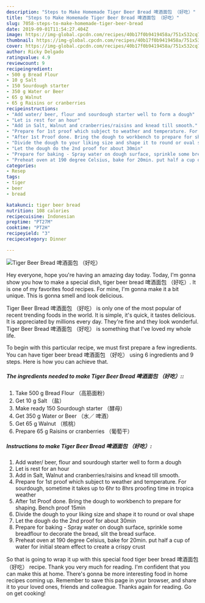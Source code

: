 ```yaml
---
description: "Steps to Make Homemade Tiger Beer Bread 啤酒面包 （好吃）"
title: "Steps to Make Homemade Tiger Beer Bread 啤酒面包 （好吃）"
slug: 7058-steps-to-make-homemade-tiger-beer-bread
date: 2019-09-01T11:54:27.404Z
image: https://img-global.cpcdn.com/recipes/40b17f0b9419458a/751x532cq70/tiger-beer-bread-啤酒面包-好吃-recipe-main-photo.jpg
thumbnail: https://img-global.cpcdn.com/recipes/40b17f0b9419458a/751x532cq70/tiger-beer-bread-啤酒面包-好吃-recipe-main-photo.jpg
cover: https://img-global.cpcdn.com/recipes/40b17f0b9419458a/751x532cq70/tiger-beer-bread-啤酒面包-好吃-recipe-main-photo.jpg
author: Ricky Delgado
ratingvalue: 4.9
reviewcount: 9
recipeingredient:
- 500 g Bread Flour 
- 10 g Salt 
- 150 Sourdough starter 
- 350 g Water or Beer  
- 65 g Walnut 
- 65 g Raisins or cranberries 
recipeinstructions:
- "Add water/ beer, flour and sourdough starter well to form a dough"
- "Let is rest for an hour"
- "Add in Salt, Walnut and cranberries/raisins and knead till smooth."
- "Prepare for 1st proof which subject to weather and temperature. For sourdough, sometime it takes up to 6hr to 8hrs proofing time in tropica weather"
- "After 1st Proof done. Bring the dough to workbench to prepare for shaping. Bench proof 15min"
- "Divide the dough to your liking size and shape it to round or oval shape"
- "Let the dough do the 2nd proof for about 30min"
- "Prepare for baking - Spray water on dough surface, sprinkle some breadflour to decorate the bread, slit the bread surface."
- "Preheat oven at 190 degree Celsius, bake for 20min. put half a cup of water for initial steam effect to create a crispy crust"
categories:
- Resep
tags:
- tiger
- beer
- bread

katakunci: tiger beer bread
nutrition: 108 calories
recipecuisine: Indonesian
preptime: "PT27M"
cooktime: "PT2H"
recipeyield: "3"
recipecategory: Dinner

---
```



![Tiger Beer Bread 啤酒面包 （好吃）](https://img-global.cpcdn.com/recipes/40b17f0b9419458a/751x532cq70/tiger-beer-bread-啤酒面包-好吃-recipe-main-photo.jpg)

Hey everyone, hope you're having an amazing day today. Today, I'm gonna show you how to make a special dish, tiger beer bread 啤酒面包 （好吃）. It is one of my favorites food recipes. For mine, I'm gonna make it a bit unique. This is gonna smell and look delicious.



Tiger Beer Bread 啤酒面包 （好吃） is only one of the most popular of recent trending foods in the world. It is simple, it's quick, it tastes delicious. It is appreciated by millions every day. They're fine and they look wonderful. Tiger Beer Bread 啤酒面包 （好吃） is something that I've loved my whole life.


To begin with this particular recipe, we must first prepare a few ingredients. You can have tiger beer bread 啤酒面包 （好吃） using 6 ingredients and 9 steps. Here is how you can achieve that.

##### The ingredients needed to make Tiger Beer Bread 啤酒面包 （好吃）::

1. Take 500 g Bread Flour （高筋面粉）
1. Get 10 g Salt （盐）
1. Make ready 150 Sourdough starter （酵母）
1. Get 350 g Water or Beer （水／ 啤酒）
1. Get 65 g Walnut （核桃）
1. Prepare 65 g Raisins or cranberries （葡萄干）




##### Instructions to make Tiger Beer Bread 啤酒面包 （好吃）:

1. Add water/ beer, flour and sourdough starter well to form a dough
1. Let is rest for an hour
1. Add in Salt, Walnut and cranberries/raisins and knead till smooth.
1. Prepare for 1st proof which subject to weather and temperature. For sourdough, sometime it takes up to 6hr to 8hrs proofing time in tropica weather
1. After 1st Proof done. Bring the dough to workbench to prepare for shaping. Bench proof 15min
1. Divide the dough to your liking size and shape it to round or oval shape
1. Let the dough do the 2nd proof for about 30min
1. Prepare for baking - Spray water on dough surface, sprinkle some breadflour to decorate the bread, slit the bread surface.
1. Preheat oven at 190 degree Celsius, bake for 20min. put half a cup of water for initial steam effect to create a crispy crust




So that is going to wrap it up with this special food tiger beer bread 啤酒面包 （好吃） recipe. Thank you very much for reading. I'm confident that you can make this at home. There's gonna be more interesting food in home recipes coming up. Remember to save this page in your browser, and share it to your loved ones, friends and colleague. Thanks again for reading. Go on get cooking!
